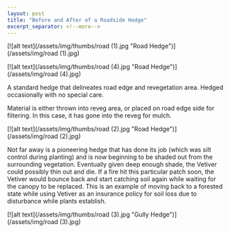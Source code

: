 ```yaml
---
layout: post
title: "Before and After of a Roadside Hedge"
excerpt_separator: <!--more-->
---
```

[![alt text](/assets/img/thumbs/road (1).jpg "Road Hedge")](/assets/img/road (1).jpg)

[![alt text](/assets/img/thumbs/road (4).jpg "Road Hedge")](/assets/img/road (4).jpg)

A standard hedge that delineates road edge and revegetation area. Hedged occasionally with no special care.

<!--more-->

Material is either thrown into reveg area, or placed on road edge side for filtering. In this case, it has gone into the reveg for mulch.

[![alt text](/assets/img/thumbs/road (2).jpg "Road Hedge")](/assets/img/road (2).jpg)

Not far away is a pioneering hedge that has done its job (which was silt control during planting) and is now beginning to be shaded out from the surrounding vegetation. Eventually given deep enough shade, the Vetiver could possibly thin out and die. If a fire hit this particular patch soon, the Vetiver would bounce back and start catching soil again while waiting for the canopy to be replaced. This is an example of moving back to a forested state while using Vetiver as an insurance policy for soil loss due to disturbance while plants establish.

[![alt text](/assets/img/thumbs/road (3).jpg "Gully Hedge")](/assets/img/road (3).jpg)



